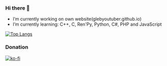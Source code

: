### Hi there 👋
- I’m currently working on own website(glebyoutuber.github.io)
- I’m currently learning: C++, C, Ren'Py, Python, C#, PHP and JavaScript

[![Top Langs](https://github-readme-stats.vercel.app/api/top-langs/?username=GlebYoutuber&layout=compact)]()

### Donation
[![ko-fi](https://ko-fi.com/img/githubbutton_sm.svg)](https://ko-fi.com/K3K77259H)
